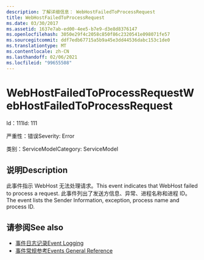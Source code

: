 ```yaml
---
description: 了解详细信息： WebHostFailedToProcessRequest
title: WebHostFailedToProcessRequest
ms.date: 03/30/2017
ms.assetid: 1637e7ab-ed00-4ee5-b7e9-d3e8d8376147
ms.openlocfilehash: 3050e29f4c2058c850f86c2320541e098071fe57
ms.sourcegitcommit: ddf7edb67715a5b9a45e3dd44536dabc153c1de0
ms.translationtype: MT
ms.contentlocale: zh-CN
ms.lasthandoff: 02/06/2021
ms.locfileid: "99655508"
---
```

# <a name="webhostfailedtoprocessrequest"></a><span data-ttu-id="95262-103">WebHostFailedToProcessRequest</span><span class="sxs-lookup"><span data-stu-id="95262-103">WebHostFailedToProcessRequest</span></span>

<span data-ttu-id="95262-104">Id：111</span><span class="sxs-lookup"><span data-stu-id="95262-104">Id: 111</span></span>  
  
 <span data-ttu-id="95262-105">严重性：错误</span><span class="sxs-lookup"><span data-stu-id="95262-105">Severity: Error</span></span>  
  
 <span data-ttu-id="95262-106">类别：ServiceModel</span><span class="sxs-lookup"><span data-stu-id="95262-106">Category: ServiceModel</span></span>  
  
## <a name="description"></a><span data-ttu-id="95262-107">说明</span><span class="sxs-lookup"><span data-stu-id="95262-107">Description</span></span>  

 <span data-ttu-id="95262-108">此事件指示 WebHost 无法处理请求。</span><span class="sxs-lookup"><span data-stu-id="95262-108">This event indicates that WebHost failed to process a request.</span></span> <span data-ttu-id="95262-109">此事件列出了发送方信息、异常、进程名称和进程 ID。</span><span class="sxs-lookup"><span data-stu-id="95262-109">The event lists the Sender Information, exception, process name and process ID.</span></span>  
  
## <a name="see-also"></a><span data-ttu-id="95262-110">请参阅</span><span class="sxs-lookup"><span data-stu-id="95262-110">See also</span></span>

- [<span data-ttu-id="95262-111">事件日志记录</span><span class="sxs-lookup"><span data-stu-id="95262-111">Event Logging</span></span>](index.md)
- [<span data-ttu-id="95262-112">事件常规参考</span><span class="sxs-lookup"><span data-stu-id="95262-112">Events General Reference</span></span>](events-general-reference.md)
